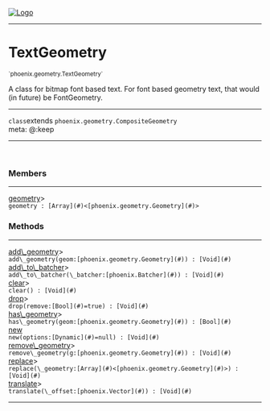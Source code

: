 
[![Logo](../../../images/logo.png)](../../../api/index.html)

---



<h1>TextGeometry</h1>
<small>`phoenix.geometry.TextGeometry`</small>

A class for bitmap font based text.
 	For font based geometry text, that would (in future) be FontGeometry.

---

`class`extends <code><span>phoenix.geometry.CompositeGeometry</span></code>
<span class="meta">
<br/>meta: @:keep
</span>


---


&nbsp;
&nbsp;






<h3>Members</h3> <hr/><span class="member apipage">
                <a name="geometry"><a class="lift" href="#geometry">geometry</a></a><a title="inherited from phoenix.geometry.CompositeGeometry" class="tooltip inherited">&gt;</a><div class="clear"></div>
                <code class="signature apipage">geometry : [Array](#)&lt;[phoenix.geometry.Geometry](#)&gt;</code><br/></span>
            <span class="small_desc_flat"></span>





<h3>Methods</h3> <hr/><span class="method apipage">
            <a name="add_geometry"><a class="lift" href="#add_geometry">add\_geometry</a></a><a title="inherited from phoenix.geometry.CompositeGeometry" class="tooltip inherited">&gt;</a><div class="clear"></div>
            <code class="signature apipage">add\_geometry(geom:[phoenix.geometry.Geometry](#)<span></span>) : [Void](#)</code><br/><span class="small_desc_flat"></span>
        </span>
    <span class="method apipage">
            <a name="add_to_batcher"><a class="lift" href="#add_to_batcher">add\_to\_batcher</a></a><a title="inherited from phoenix.geometry.CompositeGeometry" class="tooltip inherited">&gt;</a><div class="clear"></div>
            <code class="signature apipage">add\_to\_batcher(\_batcher:[phoenix.Batcher](#)<span></span>) : [Void](#)</code><br/><span class="small_desc_flat"></span>
        </span>
    <span class="method apipage">
            <a name="clear"><a class="lift" href="#clear">clear</a></a><a title="inherited from phoenix.geometry.CompositeGeometry" class="tooltip inherited">&gt;</a><div class="clear"></div>
            <code class="signature apipage">clear() : [Void](#)</code><br/><span class="small_desc_flat"></span>
        </span>
    <span class="method apipage">
            <a name="drop"><a class="lift" href="#drop">drop</a></a><a title="inherited from phoenix.geometry.CompositeGeometry" class="tooltip inherited">&gt;</a><div class="clear"></div>
            <code class="signature apipage">drop(remove:[Bool](#)<span>=true</span>) : [Void](#)</code><br/><span class="small_desc_flat"></span>
        </span>
    <span class="method apipage">
            <a name="has_geometry"><a class="lift" href="#has_geometry">has\_geometry</a></a><a title="inherited from phoenix.geometry.CompositeGeometry" class="tooltip inherited">&gt;</a><div class="clear"></div>
            <code class="signature apipage">has\_geometry(geom:[phoenix.geometry.Geometry](#)<span></span>) : [Bool](#)</code><br/><span class="small_desc_flat"></span>
        </span>
    <span class="method apipage">
            <a name="new"><a class="lift" href="#new">new</a></a><div class="clear"></div>
            <code class="signature apipage">new(options:[Dynamic](#)<span>=null</span>) : [Void](#)</code><br/><span class="small_desc_flat"></span>
        </span>
    <span class="method apipage">
            <a name="remove_geometry"><a class="lift" href="#remove_geometry">remove\_geometry</a></a><a title="inherited from phoenix.geometry.CompositeGeometry" class="tooltip inherited">&gt;</a><div class="clear"></div>
            <code class="signature apipage">remove\_geometry(g:[phoenix.geometry.Geometry](#)<span></span>) : [Void](#)</code><br/><span class="small_desc_flat"></span>
        </span>
    <span class="method apipage">
            <a name="replace"><a class="lift" href="#replace">replace</a></a><a title="inherited from phoenix.geometry.CompositeGeometry" class="tooltip inherited">&gt;</a><div class="clear"></div>
            <code class="signature apipage">replace(\_geometry:[Array](#)&lt;[phoenix.geometry.Geometry](#)&gt;<span></span>) : [Void](#)</code><br/><span class="small_desc_flat"></span>
        </span>
    <span class="method apipage">
            <a name="translate"><a class="lift" href="#translate">translate</a></a><a title="inherited from phoenix.geometry.CompositeGeometry" class="tooltip inherited">&gt;</a><div class="clear"></div>
            <code class="signature apipage">translate(\_offset:[phoenix.Vector](#)<span></span>) : [Void](#)</code><br/><span class="small_desc_flat"></span>
        </span>
    






---

&nbsp;
&nbsp;
&nbsp;
&nbsp;